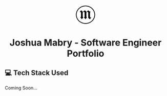 <p align="center">
  <a href="https://www.joshuamabry.com/">
    <img alt="Gatsby" src="./src/images/mabry-logo.png" width="60" />
  </a>
</p>
<h1 align="center">
  Joshua Mabry - Software Engineer Portfolio
</h1>

## 💻 Tech Stack Used

Coming Soon...
